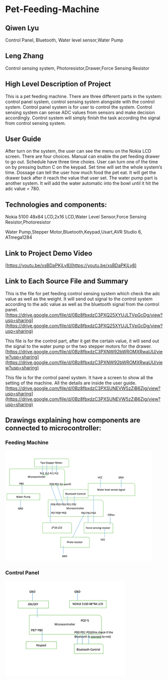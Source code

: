 # Pet-Feeding-Machine

## Qiwen Lyu
Control Panel, Bluetooth, Water level sensor,Water Pump

## Leng Zhang
Control sensing system, Photoresistor,Drawer,Force Sensing Resistor

## High Level Description of Project
This is a pet feeding machine. There are three different parts in the system: control panel system, control sensing system alongside with the control system. Control panel system is for user to control the system. Control sensing system can sense ADC values from sensors and make decision accordingly. Control system will simply finish the task according the signal from control sensing system.

## User Guide
After turn on the system, the user can see the menu on the Nokia LCD screen. There are four choices. Manual can enable the pet feeding drawer to go out.  Schedule have three time choies. User can turn one of the time on by pressing button C on the keypad. Set time will set the whole system’s time. Dossage can tell the user how much food the pet eat. It will get the drawer back after it reach the value that user set. The water pump part is another system. It will add the water automatic into the bowl until it hit the adc value = 780.

## Technologies and components:
Nokia 5100 48x84 LCD,2x16 LCD,Water Level Sensor,Force Sensing Resistor,Photoresistor

Water Pump,Stepper Motor,Bluetooth,Keypad,Usart,AVR Studio 6, ATmega1284

## Link to Project Demo Video
[https://youtu.be/xsBDaPKjLy8](https://youtu.be/xsBDaPKjLy8)

## Link to Each Source File and Summary
This is the file for pet feeding control sensing system which check the adc value as well as the weight. It will send out signal to the control system according to the adc value as well as the bluetooth signal from the control panel.
[https://drive.google.com/file/d/0Bz8fbxdzC3PXQ25XYUJLTVpGcDg/view?usp=sharing](https://drive.google.com/file/d/0Bz8fbxdzC3PXQ25XYUJLTVpGcDg/view?usp=sharing)

This file is for the control part, after it get the certain value, it will send out the signal to the water pump or the two stepper motors for the drawer. 
[https://drive.google.com/file/d/0Bz8fbxdzC3PXNW92bWROMXRwaUU/view?usp=sharing](https://drive.google.com/file/d/0Bz8fbxdzC3PXNW92bWROMXRwaUU/view?usp=sharing)

This file is for the control panel system. It have a screen to show all the setting of the machine. All the details are inside the user guide. 
[https://drive.google.com/file/d/0Bz8fbxdzC3PXSUNEVW5zZjB6Zjg/view?usp=sharing](https://drive.google.com/file/d/0Bz8fbxdzC3PXSUNEVW5zZjB6Zjg/view?usp=sharing)

## Drawings explaining how components are connected to microcontroller:

### Feeding Machine
![01.png](01.png)

### Control Panel
![02.png](02.png)